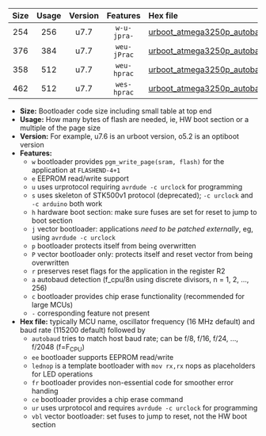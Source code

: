 |Size|Usage|Version|Features|Hex file|
|:-:|:-:|:-:|:-:|:--|
|254|256|u7.7|`w-u-jpra-`|[urboot_atmega3250p_autobaud_lednop_ur_vbl.hex](https://raw.githubusercontent.com/stefanrueger/urboot.hex/main/mcus/atmega3250p/autobaud/urboot_atmega3250p_autobaud_lednop_ur_vbl.hex)|
|376|384|u7.7|`weu-jPrac`|[urboot_atmega3250p_autobaud_ee_lednop_fr_ce_ur_vbl.hex](https://raw.githubusercontent.com/stefanrueger/urboot.hex/main/mcus/atmega3250p/autobaud/urboot_atmega3250p_autobaud_ee_lednop_fr_ce_ur_vbl.hex)|
|358|512|u7.7|`weu-hprac`|[urboot_atmega3250p_autobaud_ee_lednop_fr_ce_ur.hex](https://raw.githubusercontent.com/stefanrueger/urboot.hex/main/mcus/atmega3250p/autobaud/urboot_atmega3250p_autobaud_ee_lednop_fr_ce_ur.hex)|
|462|512|u7.7|`wes-hprac`|[urboot_atmega3250p_autobaud_ee_lednop_fr_ce.hex](https://raw.githubusercontent.com/stefanrueger/urboot.hex/main/mcus/atmega3250p/autobaud/urboot_atmega3250p_autobaud_ee_lednop_fr_ce.hex)|

- **Size:** Bootloader code size including small table at top end
- **Usage:** How many bytes of flash are needed, ie, HW boot section or a multiple of the page size
- **Version:** For example, u7.6 is an urboot version, o5.2 is an optiboot version
- **Features:**
  + `w` bootloader provides `pgm_write_page(sram, flash)` for the application at `FLASHEND-4+1`
  + `e` EEPROM read/write support
  + `u` uses urprotocol requiring `avrdude -c urclock` for programming
  + `s` uses skeleton of STK500v1 protocol (deprecated); `-c urclock` and `-c arduino` both work
  + `h` hardware boot section: make sure fuses are set for reset to jump to boot section
  + `j` vector bootloader: applications *need to be patched externally*, eg, using `avrdude -c urclock`
  + `p` bootloader protects itself from being overwritten
  + `P` vector bootloader only: protects itself and reset vector from being overwritten
  + `r` preserves reset flags for the application in the register R2
  + `a` autobaud detection (f_cpu/8n using discrete divisors, n = 1, 2, ..., 256)
  + `c` bootloader provides chip erase functionality (recommended for large MCUs)
  + `-` corresponding feature not present
- **Hex file:** typically MCU name, oscillator frequency (16 MHz default) and baud rate (115200 default) followed by
  + `autobaud` tries to match host baud rate; can be f/8, f/16, f/24, ..., f/2048 (f=F<sub>CPU</sub>)
  + `ee` bootloader supports EEPROM read/write
  + `lednop` is a template bootloader with `mov rx,rx` nops as placeholders for LED operations
  + `fr` bootloader provides non-essential code for smoother error handing
  + `ce` bootloader provides a chip erase command
  + `ur` uses urprotocol and requires `avrdude -c urclock` for programming
  + `vbl` vector bootloader: set fuses to jump to reset, not the HW boot section
